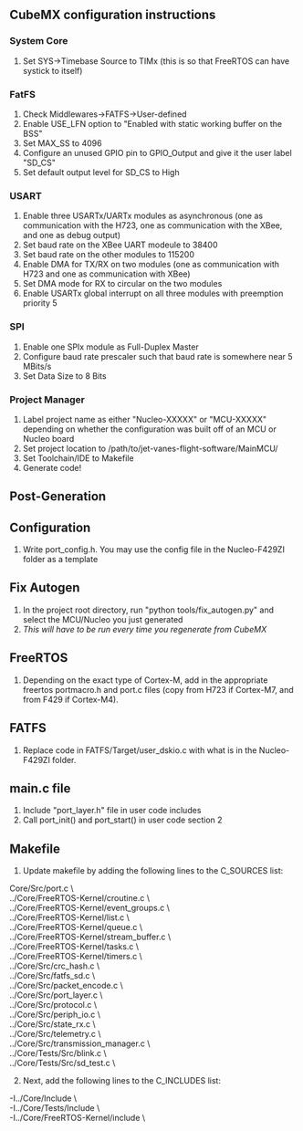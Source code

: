 ## CubeMX configuration instructions

### System Core

1. Set SYS->Timebase Source to TIMx (this is so that FreeRTOS can have systick to itself)

### FatFS

1. Check Middlewares->FATFS->User-defined
2. Enable USE_LFN option to "Enabled with static working buffer on the BSS"
3. Set MAX_SS to 4096
4. Configure an unused GPIO pin to GPIO_Output and give it the user label "SD_CS"
5. Set default output level for SD_CS to High

### USART

1. Enable three USARTx/UARTx modules as asynchronous (one as communication with the H723, one as communication with the XBee, and one as debug output)
2. Set baud rate on the XBee UART modeule to 38400
3. Set baud rate on the other modules to 115200
4. Enable DMA for TX/RX on two modules (one as communication with H723 and one as communication with XBee)
5. Set DMA mode for RX to circular on the two modules
6. Enable USARTx global interrupt on all three modules with preemption priority 5

### SPI

1. Enable one SPIx module as Full-Duplex Master
2. Configure baud rate prescaler such that baud rate is somewhere near 5 MBits/s
3. Set Data Size to 8 Bits

### Project Manager

1. Label project name as either "Nucleo-XXXXX" or "MCU-XXXXX" depending on whether the configuration was built off of an MCU or Nucleo board
2. Set project location to /path/to/jet-vanes-flight-software/MainMCU/
3. Set Toolchain/IDE to Makefile
4. Generate code!

## Post-Generation

## Configuration

1. Write port_config.h. You may use the config file in the Nucleo-F429ZI folder as a template

## Fix Autogen

1. In the project root directory, run "python tools/fix_autogen.py" and select the MCU/Nucleo you just generated
2. _This will have to be run every time you regenerate from CubeMX_

## FreeRTOS

1. Depending on the exact type of Cortex-M, add in the appropriate freertos portmacro.h and port.c files (copy from H723 if Cortex-M7, and from F429 if Cortex-M4).

## FATFS

1. Replace code in FATFS/Target/user_dskio.c with what is in the Nucleo-F429ZI folder.

## main.c file

1. Include "port_layer.h" file in user code includes
2. Call port_init() and port_start() in user code section 2

## Makefile

1. Update makefile by adding the following lines to the C_SOURCES list:

Core/Src/port.c \\\
../Core/FreeRTOS-Kernel/croutine.c \\\
../Core/FreeRTOS-Kernel/event_groups.c \\\
../Core/FreeRTOS-Kernel/list.c \\\
../Core/FreeRTOS-Kernel/queue.c \\\
../Core/FreeRTOS-Kernel/stream_buffer.c \\\
../Core/FreeRTOS-Kernel/tasks.c \\\
../Core/FreeRTOS-Kernel/timers.c \\\
../Core/Src/crc_hash.c \\\
../Core/Src/fatfs_sd.c \\\
../Core/Src/packet_encode.c \\\
../Core/Src/port_layer.c \\\
../Core/Src/protocol.c \\\
../Core/Src/periph_io.c \\\
../Core/Src/state_rx.c \\\
../Core/Src/telemetry.c \\\
../Core/Src/transmission_manager.c \\\
../Core/Tests/Src/blink.c \\\
../Core/Tests/Src/sd_test.c \\

2. Next, add the following lines to the C_INCLUDES list:

-I../Core/Include \\\
-I../Core/Tests/Include \\\
-I../Core/FreeRTOS-Kernel/include \\
